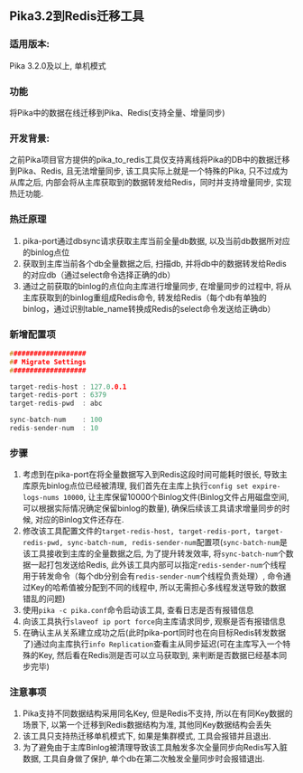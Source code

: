 ## Pika3.2到Redis迁移工具

### 适用版本:
Pika 3.2.0及以上,  单机模式

### 功能
将Pika中的数据在线迁移到Pika、Redis(支持全量、增量同步)

### 开发背景:
之前Pika项目官方提供的pika\_to\_redis工具仅支持离线将Pika的DB中的数据迁移到Pika、Redis, 且无法增量同步, 该工具实际上就是一个特殊的Pika, 只不过成为从库之后, 内部会将从主库获取到的数据转发给Redis，同时并支持增量同步,  实现热迁功能.

### 热迁原理
1. pika-port通过dbsync请求获取主库当前全量db数据, 以及当前db数据所对应的binlog点位
2. 获取到主库当前各个db全量数据之后, 扫描db, 并将db中的数据转发给Redis的对应db（通过select命令选择正确的db）
3. 通过之前获取的binlog的点位向主库进行增量同步, 在增量同步的过程中, 将从主库获取到的binlog重组成Redis命令, 转发给Redis（每个db有单独的binlog，通过识别table_name转换成Redis的select命令发送给正确db）

### 新增配置项
```cpp
###################
## Migrate Settings
###################

target-redis-host : 127.0.0.1
target-redis-port : 6379
target-redis-pwd  : abc

sync-batch-num    : 100
redis-sender-num  : 10
```

### 步骤
1. 考虑到在pika-port在将全量数据写入到Redis这段时间可能耗时很长, 导致主库原先binlog点位已经被清理, 我们首先在主库上执行`config set expire-logs-nums 10000`, 让主库保留10000个Binlog文件(Binlog文件占用磁盘空间, 可以根据实际情况确定保留binlog的数量), 确保后续该工具请求增量同步的时候, 对应的Binlog文件还存在.
2. 修改该工具配置文件的`target-redis-host, target-redis-port, target-redis-pwd, sync-batch-num, redis-sender-num`配置项(`sync-batch-num`是该工具接收到主库的全量数据之后, 为了提升转发效率, 将`sync-batch-num`个数据一起打包发送给Redis, 此外该工具内部可以指定`redis-sender-num`个线程用于转发命令（每个db分别会有`redis-sender-num`个线程负责处理）, 命令通过Key的哈希值被分配到不同的线程中, 所以无需担心多线程发送导致的数据错乱的问题)
3. 使用`pika -c pika.conf`命令启动该工具, 查看日志是否有报错信息
4. 向该工具执行`slaveof ip port force`向主库请求同步, 观察是否有报错信息
5. 在确认主从关系建立成功之后(此时pika-port同时也在向目标Redis转发数据了)通过向主库执行`info Replication`查看主从同步延迟(可在主库写入一个特殊的Key, 然后看在Redis测是否可以立马获取到, 来判断是否数据已经基本同步完毕)

### 注意事项
1. Pika支持不同数据结构采用同名Key, 但是Redis不支持, 所以在有同Key数据的场景下, 以第一个迁移到Redis数据结构为准, 其他同Key数据结构会丢失
2. 该工具只支持热迁移单机模式下, 如果是集群模式, 工具会报错并且退出.
3. 为了避免由于主库Binlog被清理导致该工具触发多次全量同步向Redis写入脏数据, 工具自身做了保护, 单个db在第二次触发全量同步时会报错退出.


